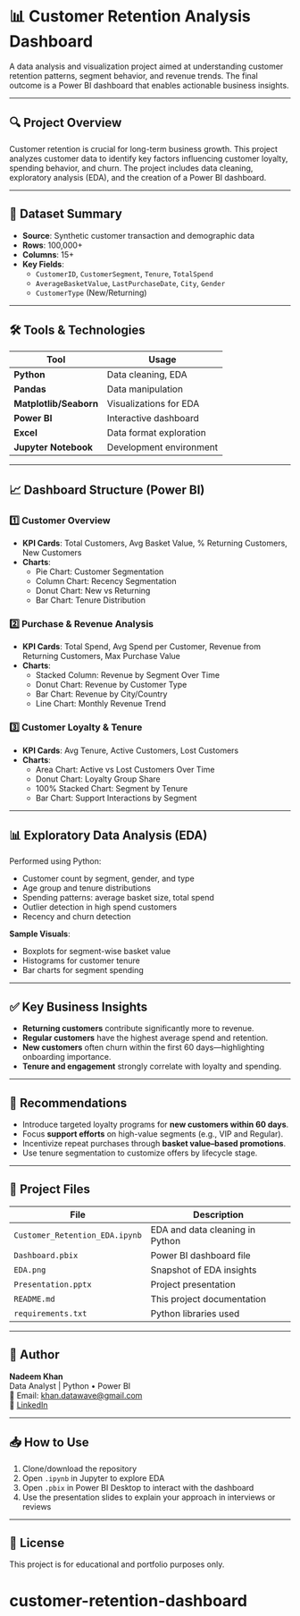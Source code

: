 # 📊 Customer Retention Analysis Dashboard

A data analysis and visualization project aimed at understanding customer retention patterns, segment behavior, and revenue trends. The final outcome is a Power BI dashboard that enables actionable business insights.

---

## 🔍 Project Overview

Customer retention is crucial for long-term business growth. This project analyzes customer data to identify key factors influencing customer loyalty, spending behavior, and churn. The project includes data cleaning, exploratory analysis (EDA), and the creation of a Power BI dashboard.

---

## 📁 Dataset Summary

- **Source**: Synthetic customer transaction and demographic data  
- **Rows**: 100,000+  
- **Columns**: 15+  
- **Key Fields**:
  - `CustomerID`, `CustomerSegment`, `Tenure`, `TotalSpend`
  - `AverageBasketValue`, `LastPurchaseDate`, `City`, `Gender`
  - `CustomerType` (New/Returning)

---

## 🛠 Tools & Technologies

| Tool               | Usage                          |
|--------------------|-------------------------------|
| **Python**         | Data cleaning, EDA             |
| **Pandas**         | Data manipulation              |
| **Matplotlib/Seaborn** | Visualizations for EDA     |
| **Power BI**       | Interactive dashboard          |
| **Excel**          | Data format exploration        |
| **Jupyter Notebook** | Development environment     |

---

## 📈 Dashboard Structure (Power BI)

### 1️⃣ Customer Overview

- **KPI Cards**: Total Customers, Avg Basket Value, % Returning Customers, New Customers  
- **Charts**:
  - Pie Chart: Customer Segmentation  
  - Column Chart: Recency Segmentation  
  - Donut Chart: New vs Returning  
  - Bar Chart: Tenure Distribution  

### 2️⃣ Purchase & Revenue Analysis

- **KPI Cards**: Total Spend, Avg Spend per Customer, Revenue from Returning Customers, Max Purchase Value  
- **Charts**:
  - Stacked Column: Revenue by Segment Over Time  
  - Donut Chart: Revenue by Customer Type  
  - Bar Chart: Revenue by City/Country  
  - Line Chart: Monthly Revenue Trend  

### 3️⃣ Customer Loyalty & Tenure

- **KPI Cards**: Avg Tenure, Active Customers, Lost Customers  
- **Charts**:
  - Area Chart: Active vs Lost Customers Over Time  
  - Donut Chart: Loyalty Group Share  
  - 100% Stacked Chart: Segment by Tenure  
  - Bar Chart: Support Interactions by Segment  

---

## 📊 Exploratory Data Analysis (EDA)

Performed using Python:

- Customer count by segment, gender, and type  
- Age group and tenure distributions  
- Spending patterns: average basket size, total spend  
- Outlier detection in high spend customers  
- Recency and churn detection  

**Sample Visuals**:

- Boxplots for segment-wise basket value  
- Histograms for customer tenure  
- Bar charts for segment spending  

---

## ✅ Key Business Insights

- **Returning customers** contribute significantly more to revenue.  
- **Regular customers** have the highest average spend and retention.  
- **New customers** often churn within the first 60 days—highlighting onboarding importance.  
- **Tenure and engagement** strongly correlate with loyalty and spending.  

---

## 📌 Recommendations

- Introduce targeted loyalty programs for **new customers within 60 days**.  
- Focus **support efforts** on high-value segments (e.g., VIP and Regular).  
- Incentivize repeat purchases through **basket value–based promotions**.  
- Use tenure segmentation to customize offers by lifecycle stage.  

---

## 📂 Project Files

| File                          | Description                            |
|------------------------------|----------------------------------------|
| `Customer_Retention_EDA.ipynb` | EDA and data cleaning in Python       |
| `Dashboard.pbix`             | Power BI dashboard file                |
| `EDA.png`                    | Snapshot of EDA insights               |
| `Presentation.pptx`          | Project presentation                   |
| `README.md`                  | This project documentation             |
| `requirements.txt`           | Python libraries used                  |

---

## 💬 Author

**Nadeem Khan**  
Data Analyst | Python • Power BI  
📧 Email: khan.datawave@gmail.com  
🔗 [LinkedIn](https://linkedin.com/in/nadeem-khan98)

---

## 📥 How to Use

1. Clone/download the repository  
2. Open `.ipynb` in Jupyter to explore EDA  
3. Open `.pbix` in Power BI Desktop to interact with the dashboard  
4. Use the presentation slides to explain your approach in interviews or reviews  

---

## 📃 License

This project is for educational and portfolio purposes only.

# customer-retention-dashboard
